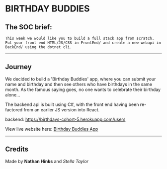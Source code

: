 # BIRTHDAY BUDDIES

## The SOC brief:

`This week we would like you to build a full stack app from scratch. Put your front end HTML/JS/CSS in FrontEnd/ and create a new webapi in BackEnd/ using the dotnet cli.`

***

## Journey

We decided to build a 'Birthday Buddies' app, where you can submit your name and birthday and then see others who have birthdays in the same month. As the famous saying goes, no one wants to celebrate their birthday alone...

The backend api is built using C#, with the front end having been re-factored from an earlier JS version into React.

backend: 
https://birthdays-cohort-5.herokuapp.com/users

View live website here: [Birthday Buddies App](www.google.com)

***

## Credits

Made by **Nathan Hinks** and *Stella Taylor*


